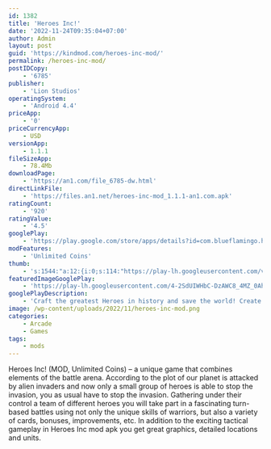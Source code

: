 ```yaml
---
id: 1382
title: 'Heroes Inc!'
date: '2022-11-24T09:35:04+07:00'
author: Admin
layout: post
guid: 'https://kindmod.com/heroes-inc-mod/'
permalink: /heroes-inc-mod/
postIDCopy:
    - '6785'
publisher:
    - 'Lion Studios'
operatingSystem:
    - 'Android 4.4'
priceApp:
    - '0'
priceCurrencyApp:
    - USD
versionApp:
    - 1.1.1
fileSizeApp:
    - 78.4Mb
downloadPage:
    - 'https://an1.com/file_6785-dw.html'
directLinkFile:
    - 'https://files.an1.net/heroes-inc-mod_1.1.1-an1.com.apk'
ratingCount:
    - '920'
ratingValue:
    - '4.5'
googlePlay:
    - 'https://play.google.com/store/apps/details?id=com.blueflamingo.herolab'
modFeatures:
    - 'Unlimited Coins'
thumb:
    - 's:1544:"a:12:{i:0;s:114:"https://play-lh.googleusercontent.com/v7fPk9VDzm-UneefJm92yol0ZXaMf10_Mn3F7aDDwq8dktcG_LQzMmiJUA8bG9HZXQ=w526-h296";i:1;s:115:"https://play-lh.googleusercontent.com/Psbq9NJjTk9nHHr1SPTKfmiQjSvAd3JlYd6L9lwZdS883pm8vuVgTE-WtDF1YcbDTUQ=w526-h296";i:2;s:115:"https://play-lh.googleusercontent.com/qRww4xz0rE6gbg01QWsYM7rREtkPLMALa11mQ4j3mmfJKjOb4SwrmvuV-EBfDiWZ2YE=w526-h296";i:3;s:114:"https://play-lh.googleusercontent.com/al3azUVikmBZYAgmDXfRc-xSKnms3nc_4W16K_Q7CZyp2zvD8shByctd-Gn_3DRxNA=w526-h296";i:4;s:115:"https://play-lh.googleusercontent.com/_yrXbztvpKz8rXtGIADt9Zb1l8zZh4O_0Jvu2LjO5w30Gwiwk3Ij1Av4B74kMYerNKc=w526-h296";i:5;s:115:"https://play-lh.googleusercontent.com/As6LBuBhT9S0eH8TozsIyUWcBdE21rlulPcba1WD1nIlLpEC22Z-Ya0bIQ3-p7SBhcI=w526-h296";i:6;s:116:"https://play-lh.googleusercontent.com/CU9Di1WmzaYOTV4WsIVbFNI8JRRejcULoOcaoNX6ehFjVqh_kT2P2u5sfYv7O1oOg7q0=w526-h296";i:7;s:115:"https://play-lh.googleusercontent.com/LJmT2qu6nlWmRaZlyYIvZCz9-DUqXlS-qBVVnXRTSf3sg1QQvmpovav9EGSzXShzmMw=w526-h296";i:8;s:115:"https://play-lh.googleusercontent.com/vRG6X4RJ3tqaQhZIhk3MKBfEglbYpWDzdTcbIqIU82OGEqUqzYvggVY1cQVcjvbxSec=w526-h296";i:9;s:115:"https://play-lh.googleusercontent.com/YisbkFXllTfdBt80m5ALYOuZlvPxZVVXOaD-VCxsaiKpk91aHZGW6KhFTdye6SJ99RU=w526-h296";i:10;s:115:"https://play-lh.googleusercontent.com/jj7fapUUrDUmLmUCnc8C3Xoej7IU0L3fJ-f9EhpKL8HocGTq9R-tC4a_C7D70CxJC_M=w526-h296";i:11;s:115:"https://play-lh.googleusercontent.com/zhu7DL2szn-Bjpq6UABNsN4MFNDPFk2MlZkWIjPdTSTiwAs9Ld2V7PrnMdPWThDes1U=w526-h296";}";'
featuredImageGooglePlay:
    - 'https://play-lh.googleusercontent.com/4-2SdUIWHbC-DzAWC8_4MZ_0AhJVEyZ8de7ujVGNVqoFB3sVooY4PKDKvkVzcHGiogLw'
googlePlayDescription:
    - 'Craft the greatest Heroes in history and save the world! Create new super powers and build your alliance of heroes to face the attacking army of evil robots. The battles will be epic, the enemies are endless, and your heroes are greatest in the world!An army of alien robots has attacked earth, the people need your help! The invaders are numerous, they demolish buildings with their mighty fighting mechs and wield an vast arsenal of laser weapons. Unleashed on the world, humanity stands no chance against this evil… can you save them from this doom?.Build your laboratory, experiment and create new powers! unlock advanced technology and develop new abilities to use in the war against evil. There are hundreds of powers to discover, will you collect them all?.'
image: /wp-content/uploads/2022/11/heroes-inc-mod.png
categories:
    - Arcade
    - Games
tags:
    - mods
---
```


Heroes Inc! (MOD, Unlimited Coins) – a unique game that combines elements of the battle arena. According to the plot of our planet is attacked by alien invaders and now only a small group of heroes is able to stop the invasion, you as usual have to stop the invasion. Gathering under their control a team of different heroes you will take part in a fascinating turn-based battles using not only the unique skills of warriors, but also a variety of cards, bonuses, improvements, etc. In addition to the exciting tactical gameplay in Heroes Inc mod apk you get great graphics, detailed locations and units.